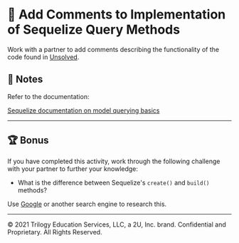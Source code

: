 # 📐 Add Comments to Implementation of Sequelize Query Methods

Work with a partner to add comments describing the functionality of the code found in [Unsolved](./Unsolved/routes/api/bookRoutes.js).

## 📝 Notes

Refer to the documentation: 

[Sequelize documentation on model querying basics](https://sequelize.org/master/manual/model-querying-basics.html)

---

## 🏆 Bonus

If you have completed this activity, work through the following challenge with your partner to further your knowledge:

* What is the difference between Sequelize's `create()` and `build()` methods?

Use [Google](https://www.google.com) or another search engine to research this.

---
© 2021 Trilogy Education Services, LLC, a 2U, Inc. brand. Confidential and Proprietary. All Rights Reserved.